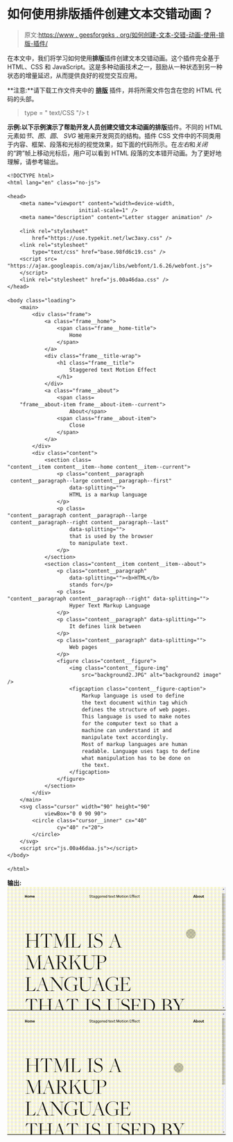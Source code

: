 # 如何使用排版插件创建文本交错动画？

> 原文:[https://www . geesforgeks . org/如何创建-文本-交错-动画-使用-排版-插件/](https://www.geeksforgeeks.org/how-to-create-text-stagger-animation-using-typographymotion-plugin/)

在本文中，我们将学习如何使用**排版**插件创建文本交错动画。这个插件完全基于 HTML、CSS 和 JavaScript。这是多种动画技术之一，鼓励从一种状态到另一种状态的增量延迟，从而提供良好的视觉交互应用。

**注意:**请下载工作文件夹中的 [**排版**](https://github.com/codrops/TypographyMotion/) 插件，并将所需文件包含在您的 HTML 代码的头部。

> <link href="”https://use.typekit.net/lwc3axy.css”" rel="”stylesheet”<br/">type = " text/CSS "/>
> <link href = " base . 98 FD 6c 19 . CSS " rel = " style sheet " type = " text/CSS "/><link href = " js . 00 a 46 da . CSS " rel = " style sheet " type = " text/CSS "/>t

**示例:**以下示例演示了帮助开发人员创建交错文本动画的**排版**插件。不同的 HTML 元素如*节*、*图*、*圆*、 *SVG* 被用来开发网页的结构。插件 CSS 文件中的不同类用于内容、框架、段落和光标的视觉效果，如下面的代码所示。在*左右*和*关闭*的“跨”帧上移动光标后，用户可以看到 HTML 段落的文本错开动画。为了更好地理解，请参考输出。

```htmlhtml
<!DOCTYPE html>
<html lang="en" class="no-js">

<head>
    <meta name="viewport" content="width=device-width, 
                       initial-scale=1" />
    <meta name="description" content="Letter stagger animation" />

    <link rel="stylesheet" 
        href="https://use.typekit.net/lwc3axy.css" />
    <link rel="stylesheet" 
        type="text/css" href="base.98fd6c19.css" />
    <script src=
"https://ajax.googleapis.com/ajax/libs/webfont/1.6.26/webfont.js">
    </script>
    <link rel="stylesheet" href="js.00a46daa.css" />
</head>

<body class="loading">
    <main>
        <div class="frame">
            <a class="frame__home">
                <span class="frame__home-title">
                    Home
                </span>
            </a>
            <div class="frame__title-wrap">
                <h1 class="frame__title">
                    Staggered text Motion Effect
                </h1>
            </div>
            <a class="frame__about">
                <span class=
    "frame__about-item frame__about-item--current">
                    About</span>
                <span class="frame__about-item">
                    Close
                </span>
            </a>
        </div>
        <div class="content">
            <section class=
"content__item content__item--home content__item--current">
                <p class="content__paragraph 
 content__paragraph--large content__paragraph--first" 
                    data-splitting="">
                    HTML is a markup language
                </p>
                <p class=
"content__paragraph content__paragraph--large 
 content__paragraph--right content__paragraph--last" 
                    data-splitting="">
                    that is used by the browser 
                    to manipulate text.
                </p>
            </section>
            <section class="content__item content__item--about">
                <p class="content__paragraph" 
                    data-splitting=""><b>HTML</b>
                    stands for</p>
                <p class=
"content__paragraph content__paragraph--right" data-splitting="">
                    Hyper Text Markup Language
                </p>
                <p class="content__paragraph" data-splitting="">
                    It defines link between
                </p>
                <p class="content__paragraph" data-splitting="">
                    Web pages
                </p>
                <figure class="content__figure">
                    <img class="content__figure-img" 
                        src="background2.JPG" alt="background2 image" />
                    <figcaption class="content__figure-caption">
                        Markup language is used to define
                        the text document within tag which 
                        defines the structure of web pages. 
                        This language is used to make notes
                        for the computer text so that a 
                        machine can understand it and
                        manipulate text accordingly.
                        Most of markup languages are human 
                        readable. Language uses tags to define 
                        what manipulation has to be done on 
                        the text.
                    </figcaption>
                </figure>
            </section>
        </div>
    </main>
    <svg class="cursor" width="90" height="90" 
            viewBox="0 0 90 90">
        <circle class="cursor__inner" cx="40" 
                cy="40" r="20">
        </circle>
    </svg>
    <script src="js.00a46daa.js"></script>
</body>

</html>
```

**输出:**
![text stagger animation](img/3e622d7f951bebcd5147695b81ef22f5.png)
![text stagger animation](img/4168da1acf916ae5087c8c9cbb086931.png)